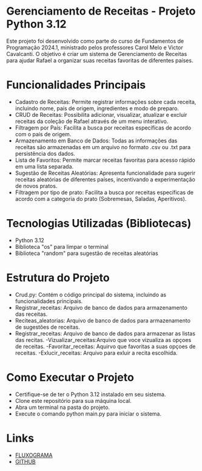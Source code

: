 # Gerenciamento de Receitas - Projeto Python 3.12

Este projeto foi desenvolvido como parte do curso de Fundamentos de Programação 2024.1, ministrado pelos professores Carol Melo e Victor Cavalcanti. O objetivo é criar um sistema de Gerenciamento de Receitas para ajudar Rafael a organizar suas receitas favoritas de diferentes países.

# Funcionalidades Principais

- Cadastro de Receitas: Permite registrar informações sobre cada receita, incluindo nome, país de origem, ingredientes e modo de preparo.
- CRUD de Receitas: Possibilita adicionar, visualizar, atualizar e excluir receitas da coleção de Rafael através de um menu interativo.
- Filtragem por País: Facilita a busca por receitas específicas de acordo com o país de origem.
- Armazenamento em Banco de Dados: Todas as informações das receitas são armazenadas em um arquivo no formato .csv ou .txt para persistência dos dados.
- Lista de Favoritos: Permite marcar receitas favoritas para acesso rápido em uma lista separada.
- Sugestão de Receitas Aleatórias: Apresenta funcionalidade para sugerir receitas aleatórias de diferentes países, incentivando a experimentação de novos pratos.
- Filtragem por tipo de prato: Facilita a busca por receitas específicas de acordo com a categoria do prato (Sobremesas, Saladas, Aperitivos).

# Tecnologias Utilizadas (Bibliotecas)

- Python 3.12
- Biblioteca "os" para limpar o terminal
- Biblioteca "random" para sugestão de receitas aleatórias
# Estrutura do Projeto

- Crud.py: Contém o código principal do sistema, incluindo as funcionalidades principais.
- Registrar_receitas: Arquivo de banco de dados para armazenamento das receitas.
- Reciteas_aleatorias: Arquivo de banco de dados para armazenamento de sugestões de receitas.
- Registrar_receitas: Arquivo de banco de dados para armazenar as listas das recitas.
-Vizualizar_receitas:Arquivo que voce vizualiza as opçoes de receitas.
-Favoritar_receitas: Aquirvo que favoritas a suas opçoes de receitas.
-Exlucir_receitas: Arquivo para exluir a recita escolhida.

# Como Executar o Projeto

- Certifique-se de ter o Python 3.12 instalado em seu sistema.
- Clone este repositório para sua máquina local.
- Abra um terminal na pasta do projeto.
- Execute o comando python main.py para iniciar o sistema.
# Links 

- [FLUXOGRAMA](https://lucid.app/lucidchart/e0c1f2d7-d434-4045-a5d2-4eba279aaa48/edit?viewport_loc=-2730%2C-35%2C4869%2C2403%2C0_0&invitationId=inv_a803957a-94f2-4585-b713-3572dfe291a3)
- [GITHUB](https://github.com/pedroguswander/Gerenciamento-de-Receitas---Projeto-FPB)

